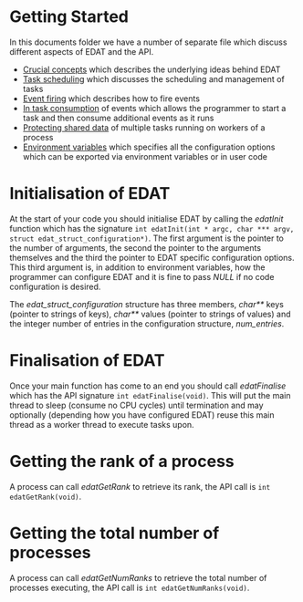 # Getting Started

In this documents folder we have a number of separate file which discuss different aspects of EDAT and the API. 

* <a href="https://github.com/EPCCed/edat/blob/master/docs/concepts.md">Crucial concepts</a> which describes the underlying ideas behind EDAT
* <a href="https://github.com/EPCCed/edat/blob/master/docs/tasks.md">Task scheduling</a> which discusses the scheduling and management of tasks
* <a href="https://github.com/EPCCed/edat/blob/master/docs/events.md">Event firing</a> which describes how to fire events
* <a href="https://github.com/EPCCed/edat/blob/master/docs/in_task_consumption.md">In task consumption</a> of events which allows the programmer to start a task and then consume additional events as it runs
* <a href="https://github.com/EPCCed/edat/blob/master/docs/protecting_shared_data.md">Protecting shared data</a> of multiple tasks running on workers of a process
* <a href="https://github.com/EPCCed/edat/blob/master/docs/environment_variables.md">Environment variables</a> which specifies all the configuration options which can be exported via environment variables or in user code

# Initialisation of EDAT
At the start of your code you should initialise EDAT by calling the _edatInit_ function which has the signature `int edatInit(int * argc, char *** argv, struct edat_struct_configuration*)`. The first argument is the pointer to the number of arguments, the second the pointer to the arguments themselves and the third the pointer to EDAT specific configuration options. This third argument is, in addition to environment variables, how the programmer can configure EDAT and it is fine to pass _NULL_ if no code configuration is desired. 

The _edat_struct_configuration_ structure has three members, _char**_ keys (pointer to strings of keys), _char**_ values (pointer to strings of values) and the integer number of entries in the configuration structure, _num_entries_.

# Finalisation of EDAT
Once your main function has come to an end you should call _edatFinalise_ which has the API signature `int edatFinalise(void)`. This will put the main thread to sleep (consume no CPU cycles) until termination and may optionally (depending how you have configured EDAT) reuse this main thread as a worker thread to execute tasks upon.

# Getting the rank of a process
A process can call _edatGetRank_ to retrieve its rank, the API call is `int edatGetRank(void)`.

# Getting the total number of processes
A process can call _edatGetNumRanks_ to retrieve the total number of processes executing, the API call is `int edatGetNumRanks(void)`.
